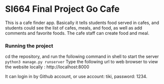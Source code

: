 # SI664 Final Project Go Cafe

This is a cafe finder app. Basically it tells students food served in cafes, and students could see the list of cafes, meals, and food, as well as add comments and favorite foods. The cafe staff can create food and meal.

### Running the project
cd the repository, and run the following command in shell to start the server
```python3 manage.py runserver```
Type the following url to web browser to view the website locally : http://localhost:8000

It can login in by Github account, or use account: tiki, password: 1234.


